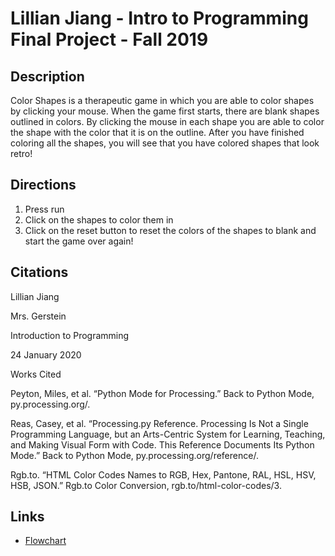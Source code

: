 # Lillian Jiang - Intro to Programming Final Project - Fall 2019

## Description  
Color Shapes is a therapeutic game in which you are able to color shapes by clicking your mouse. When the game first starts, there are blank shapes outlined in colors. By clicking the mouse in each shape you are able to color the shape with the color that it is on the outline. After you have finished coloring all the shapes, you will see that you have colored shapes that look retro! 

## Directions
1. Press run
2. Click on the shapes to color them in
3. Click on the reset button to reset the colors of the shapes to blank and start the game over again!

## Citations
Lillian Jiang

Mrs. Gerstein

Introduction to Programming

24 January 2020

Works Cited

Peyton, Miles, et al. “Python Mode for Processing.” Back to Python Mode, py.processing.org/.

Reas, Casey, et al. “Processing.py Reference. Processing Is Not a Single Programming Language, but an Arts-Centric System for Learning, Teaching, and Making Visual Form with Code. This Reference Documents Its Python Mode.” Back to Python Mode, py.processing.org/reference/.

Rgb.to. “HTML Color Codes Names to RGB, Hex, Pantone, RAL, HSL, HSV, HSB, JSON.” Rgb.to Color Conversion, rgb.to/html-color-codes/3.

## Links

* [Flowchart](ColoringGameFlowchart.pdf)

